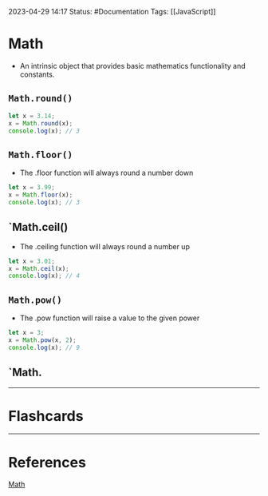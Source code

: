 2023-04-29 14:17
Status: #Documentation 
Tags: [[JavaScript]]

# Math
* An intrinsic object that provides basic mathematics functionality and constants.
## `Math.round()`

```javascript
let x = 3.14;
x = Math.round(x);
console.log(x); // 3
```

## `Math.floor()`
* The .floor function will always round a number down
```javascript
let x = 3.99;
x = Math.floor(x);
console.log(x); // 3
```

## `Math.ceil()
* The .ceiling function will always round a number up
```javascript
let x = 3.01;
x = Math.ceil(x);
console.log(x); // 4
```

## `Math.pow()`
* The .pow function will raise a value to the given power
```javascript
let x = 3;
x = Math.pow(x, 2);
console.log(x); // 9
```

## `Math.





___
# Flashcards



---
# References
[Math](https://www.youtube.com/watch?v=8dWL3wF_OMw&list=PL3k5VlZzpQyEz03mNlmU50YcIJ6vEDz95&index=1&t=1993s)
